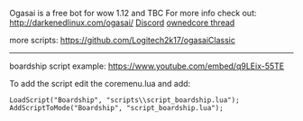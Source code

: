 Ogasai is a free bot for wow 1.12 and TBC 
For more info check out:  
 http://darkenedlinux.com/ogasai/ [Discord](https://discord.gg/yFW2T4) [ownedcore thread](https://www.ownedcore.com/forums/world-of-warcraft/world-of-warcraft-emulator-servers/wow-emu-programs/600785-ogasai-d-j-vu-wow-1-12-1-vanilla-bot.html)

more scripts:
https://github.com/Logitech2k17/ogasaiClassic

------------------------------------------------------------------------------------------------------------

boardship script example:
https://www.youtube.com/embed/q9LEix-55TE

To add the script edit the coremenu.lua and add:

	LoadScript("Boardship", "scripts\\script_boardship.lua");
  	AddScriptToMode("Boardship", "script_boardship.lua");
